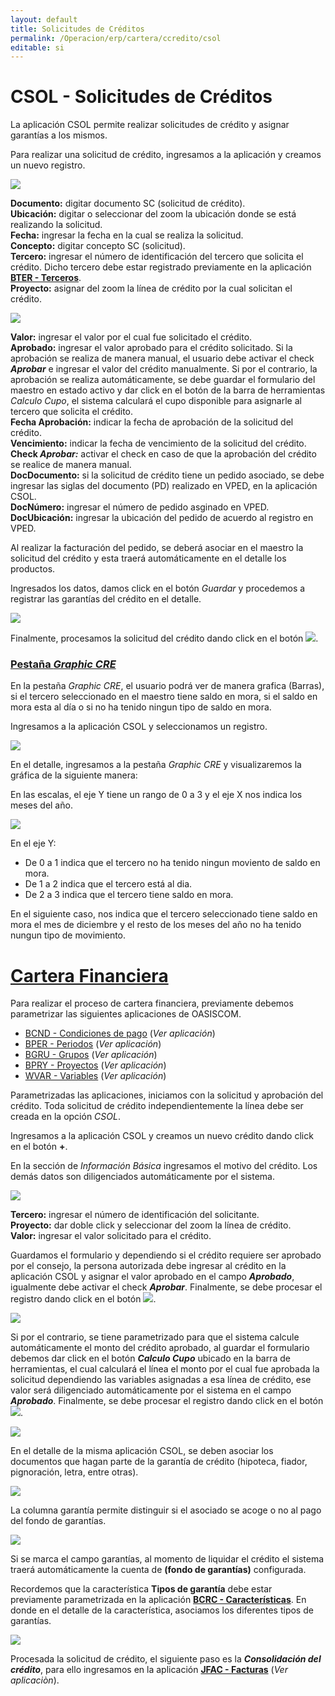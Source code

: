 ```yaml
---
layout: default
title: Solicitudes de Créditos
permalink: /Operacion/erp/cartera/ccredito/csol
editable: si
---
```


# CSOL - Solicitudes de Créditos

La aplicación CSOL permite realizar solicitudes de crédito y asignar garantías a los mismos.  

Para realizar una solicitud de crédito, ingresamos a la aplicación y creamos un nuevo registro.  

![](csol2.png)

**Documento:** digitar documento SC (solicitud de crédito).  
**Ubicación:** digitar o seleccionar del zoom la ubicación donde se está realizando la solicitud.  
**Fecha:** ingresar la fecha en la cual se realiza la solicitud.  
**Concepto:**  digitar concepto SC (solicitud).  
**Tercero:** ingresar el número de identificación del tercero que solicita el crédito. Dicho tercero debe estar registrado previamente en la aplicación [**BTER - Terceros**](http://docs.oasiscom.com/Operacion/common/btercer/bter).  
**Proyecto:** asignar del zoom la línea de crédito por la cual solicitan el crédito.  

![](csol3.png)

**Valor:** ingresar el valor por el cual fue solicitado el crédito.  
**Aprobado:** ingresar el valor aprobado para el crédito solicitado. Si la aprobación se realiza de manera manual, el usuario debe activar el check _**Aprobar**_ e ingresar el valor del crédito manualmente. Si por el contrario, la aprobación se realiza automáticamente, se debe guardar el formulario del maestro en estado activo y dar click en el botón de la barra de herramientas _Calculo Cupo_, el sistema calculará el cupo disponible para asignarle al tercero que solicita el crédito.  
**Fecha Aprobación:** indicar la fecha de aprobación de la solicitud del crédito.  
**Vencimiento:** indicar la fecha de vencimiento de la solicitud del crédito.  
**Check _Aprobar:_** activar el check en caso de que la aprobación del crédito se realice de manera manual.  
**DocDocumento:** si la solicitud de crédito tiene un pedido asociado, se debe ingresar las siglas del documento (PD) realizado en VPED, en la aplicación CSOL.  
**DocNúmero:** ingresar el número de pedido asginado en VPED.  
**DocUbicación:** ingresar la ubicación del pedido de acuerdo al registro en VPED.  

Al realizar la facturación del pedido, se deberá asociar en el maestro la solicitud del crédito y esta traerá automáticamente en el detalle los productos.  

Ingresados los datos, damos click en el botón _Guardar_ y procedemos a registrar las garantías del crédito en el detalle.  

![](csol4.png)

Finalmente, procesamos la solicitud del crédito dando click en el botón ![](procesar.png).  


### [Pestaña _Graphic CRE_](http://docs.oasiscom.com/Operacion/erp/cartera/ccredito/csol#pesta%C3%B1a-graphic-cre)

En la pestaña _Graphic CRE_, el usuario podrá ver de manera grafica (Barras), si el tercero seleccionado en el maestro tiene saldo en mora, si el saldo en mora esta al día o si no ha tenido ningun tipo de saldo en mora.  

Ingresamos a la aplicación CSOL y seleccionamos un registro.  

![](csol.png)

En el detalle, ingresamos a la pestaña _Graphic CRE_ y visualizaremos la gráfica de la siguiente manera:  

En las escalas, el eje Y tiene un rango de 0 a 3 y el eje X nos indica los meses del año.  

![](csol1.png)

En el eje Y:  
* De 0 a 1 indica que el tercero no ha tenido ningun moviento de saldo en mora.  
* De 1 a 2 indica que el tercero está al dia.  
* De 2 a 3 indica que el tercero tiene saldo en mora.  

En el siguiente caso, nos indica que el tercero seleccionado tiene saldo en mora el mes de diciembre y el resto de los meses del año no ha tenido nungun tipo de movimiento.  

# [Cartera Financiera](http://docs.oasiscom.com/Operacion/erp/cartera/ccredito/csol#cartera-financiera)

Para realizar el proceso de cartera financiera, previamente debemos parametrizar las siguientes aplicaciones de OASISCOM.  

 * [BCND - Condiciones de pago](http://docs.oasiscom.com/Operacion/common/bcomer/bcnd) (_Ver aplicación_)
 * [BPER - Periodos](http://docs.oasiscom.com/Operacion/common/bsistema/bper) (_Ver aplicación_)
 * [BGRU - Grupos](http://docs.oasiscom.com/Operacion/common/bcuenta/bgru) (_Ver aplicación_)
 * [BPRY - Proyectos](http://docs.oasiscom.com/Operacion/common/bfinan/bpry) (_Ver aplicación_)
 * [WVAR - Variables](http://docs.oasiscom.com/Operacion/dss/bsc/wbasica/wvar) (_Ver aplicación_)


Parametrizadas las aplicaciones, iniciamos con la solicitud y aprobación del crédito. Toda solicitud de crédito independientemente la línea debe ser creada en la opción _CSOL_.  

Ingresamos a la aplicación CSOL y creamos un nuevo crédito dando click en el botón **+**.  

En la sección de _Información Básica_ ingresamos el motivo del crédito. Los demás datos son diligenciados automáticamente por el sistema.  

![](csol5.png)

**Tercero:** ingresar el número de identificación del solicitante.  
**Proyecto:** dar doble click y seleccionar del zoom la línea de crédito.  
**Valor:** ingresar el valor solicitado para el crédito.  

Guardamos el formulario y dependiendo si el crédito requiere ser aprobado por el consejo, la persona autorizada debe ingresar al crédito en la aplicación CSOL y asignar el valor aprobado en el campo _**Aprobado**_, igualmente debe activar el check _**Aprobar**_. Finalmente, se debe procesar el registro dando click en el botón ![](procesar.png).  

![](csol6.png)

Si por el contrario, se tiene parametrizado para que el sistema calcule automáticamente el monto del crédito aprobado, al guardar el formulario debemos dar click en el botón _**Calculo Cupo**_ ubicado en la barra de herramientas, el cual calculará el línea el monto por el cual fue aprobada la solicitud dependiendo las variables asignadas a esa línea de crédito, ese valor será diligenciado automáticamente por el sistema en el campo _**Aprobado**_. Finalmente, se debe procesar el registro dando click en el botón ![](procesar.png).  

![](csol7.png)

En el detalle de la misma aplicación CSOL, se deben asociar los documentos que hagan parte de la garantía de crédito (hipoteca, fiador, pignoración, letra, entre otras).  

![](csol8.png)


La columna garantía permite distinguir si el asociado se acoge o no al pago del fondo de garantías.   

![](csol12.png)  

Si se marca el campo garantías, al momento de liquidar el crédito el sistema traerá automáticamente la cuenta de **(fondo de garantías)** configurada.



Recordemos que la característica **Tipos de garantía** debe estar previamente parametrizada en la aplicación [**BCRC - Características**](http://docs.oasiscom.com/Operacion/common/bcomer/bcrc). En donde en el detalle de la característica, asociamos los diferentes tipos de garantías.  

![](csol9.png)

Procesada la solicitud de crédito, el siguiente paso es la _**Consolidación del crédito**_, para ello ingresamos en la aplicación [**JFAC - Facturas**](http://docs.oasiscom.com/Operacion/scm/pos/jcajero/jfac) (_Ver aplicaciòn_).  


